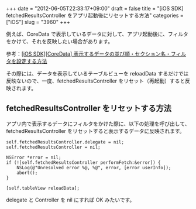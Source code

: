 +++
date = "2012-06-05T22:33:17+09:00"
draft = false
title = "[iOS SDK] fetchedResultsController をアプリ起動後にリセットする方法"
categories = ["iOS"]
slug = "3960"
+++

例えば、CoreData で表示しているデータに対して、アプリ起動後に、フィルタをかけて、それを反映したい場合があります。

参考：<a href="http://rakuishi.com/iossdk/3922/" target="_blank">[iOS SDK][CoreData] 表示するデータの並び順・セクション名・フィルタを設定する方法</a>

その際には、データを表示しているテーブルビューを reloadData するだけでは反映ないので、一度、fetchedResultsController をリセット（再起動）すると反映されます。

<h2>fetchedResultsController をリセットする方法</h2>

アプリ内で表示するデータにフィルタをかけた際に、以下の処理を呼び出して、fetchedResultsController をリセットすると表示するデータに反映されます。

<pre><code>self.fetchedResultsController.delegate = nil;
self.fetchedResultsController = nil;
    
NSError *error = nil;
if (![self.fetchedResultsController performFetch:&error]) {
    NSLog(@"Unresolved error %@, %@", error, [error userInfo]);
    abort();
}

[self.tableView reloadData];
</code></pre>

delegate と Controller を nil にすれば OK みたいです。
